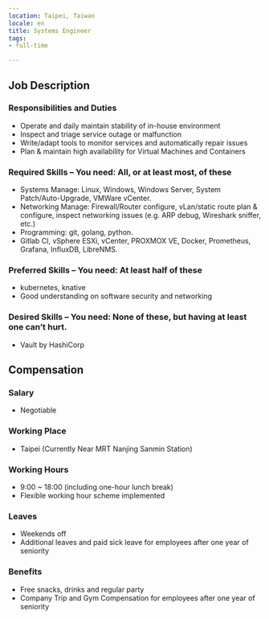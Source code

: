 ```yaml
---
location: Taipei, Taiwan
locale: en
title: Systems Engineer
tags:
- full-time

---
```

## Job Description

### Responsibilities and Duties

* Operate and daily maintain stability of in-house environment
* Inspect and triage service outage or malfunction
* Write/adapt tools to monitor services and automatically repair issues
* Plan & maintain high availability for Virtual Machines and Containers

### Required Skills – You need: All, or at least most, of these

* Systems Manage: Linux, Windows, Windows Server, System Patch/Auto-Upgrade, VMWare vCenter.
* Networking Manage: Firewall/Router configure, vLan/static route plan & configure, inspect networking issues (e.g. ARP debug, Wireshark sniffer, etc.)
* Programming: git, golang, python.
* Gitlab CI, vSphere ESXi, vCenter, PROXMOX VE, Docker, Prometheus, Grafana, InfluxDB, LibreNMS.

### Preferred Skills – You need: At least half of these
* kubernetes, knative
* Good understanding on software security and networking

### Desired Skills – You need: None of these, but having at least one can’t hurt.
* Vault by HashiCorp

## Compensation

### Salary
* Negotiable

### Working Place
* Taipei (Currently Near MRT Nanjing Sanmin Station)

### Working Hours
* 9:00 ~ 18:00 (including one-hour lunch break)
* Flexible working hour scheme implemented

### Leaves
* Weekends off
* Additional leaves and paid sick leave for employees after one year of seniority

### Benefits
* Free snacks, drinks and regular party
* Company Trip and Gym Compensation for employees after one year of seniority